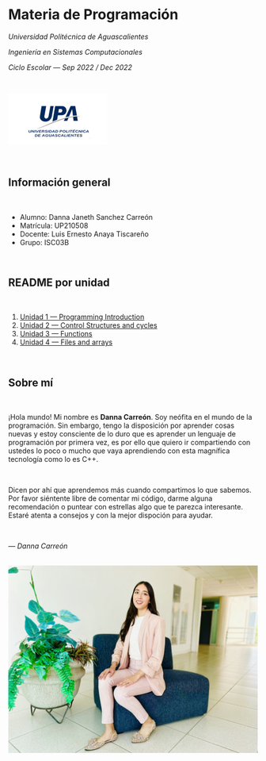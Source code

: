 

<h1> Materia de Programación </h1>

<p><em>Universidad Politécnica de Aguascalientes</em></p>
<p><em>Ingeniería en Sistemas Computacionales</em></p>
<p><em>Ciclo Escolar &mdash; Sep 2022 / Dec 2022</em></p>
<br />
<p><img src="./images/logoUpa.jpg" alt="My photo" width="200px"/></p>
<br />

<h2>Información general</h2>
<br />

<ul>
<li>Alumno: Danna Janeth Sanchez Carreón</li>
<li>Matrícula: UP210508</li>
<li>Docente: Luis Ernesto Anaya Tiscareño</li>
<li>Grupo: ISC03B</li>
</ul>
<br />

<h2>README por unidad</h2>
<br />

<ol>
<li><a href="https://github.com/UP210508/UP210508_cpp/blob/main/U1/README.md">Unidad 1 &mdash; Programming Introduction</a></li>
<li><a href="https://github.com/UP210508/UP210508_cpp/blob/main/U2/README.md">Unidad 2 &mdash; Control Structures and cycles</a></li>
<li><a href="https://github.com/UP210508/UP210508_cpp/tree/main/U3">Unidad 3 &mdash; Functions</a></li>
<li><a href="https://github.com/UP210508/UP210508_cpp/blob/main/U4/README.md">Unidad 4 &mdash; Files and arrays</a></li>
</ol>
<br />

<h2>Sobre mí</h2>
<br />

<p>¡Hola mundo! Mi nombre es <strong>Danna Carreón</strong>. Soy neófita en el mundo de la programación. Sin embargo, tengo la disposición por aprender cosas nuevas y estoy consciente de lo duro que es aprender un lenguaje de programación por primera vez, es por ello que quiero ir compartiendo con ustedes lo poco o mucho que vaya aprendiendo con esta magnífica tecnología como lo es C++. </p>
<br />

<p>Dicen por ahí que aprendemos más cuando compartimos lo que sabemos. Por favor siéntente libre de comentar mi código, darme alguna recomendación o puntear con estrellas algo que te parezca interesante. Estaré atenta a consejos y con la mejor dispoción para ayudar.</p>
<br />

<p><cite>&mdash; Danna Carreón</cite></p>
<br />

<img src="./images/myPhoto.jpeg" alt="My photo" width="600px"/>
<br />
